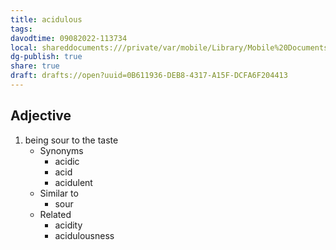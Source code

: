 ```yaml
---
title: acidulous
tags: 
davodtime: 09082022-113734
local: shareddocuments:///private/var/mobile/Library/Mobile%20Documents/iCloud~md~obsidian/Documents/OBSHIDDIAN/drafts/0B611936-DEB8-4317-A15F-DCFA6F204413.md
dg-publish: true
share: true
draft: drafts://open?uuid=0B611936-DEB8-4317-A15F-DCFA6F204413
---
```



## Adjective

1. being sour to the taste
	- Synonyms
		- acidic
		- acid
		- acidulent
	- Similar to
		- sour
	- Related
		- acidity
		- acidulousness

